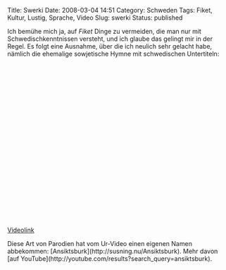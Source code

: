 Title: Swerki
Date: 2008-03-04 14:51
Category: Schweden
Tags: Fiket, Kultur, Lustig, Sprache, Video
Slug: swerki
Status: published

Ich bemühe mich ja, auf *Fiket* Dinge zu vermeiden, die man nur mit
Schwedischkenntnissen versteht, und ich glaube das gelingt mir in der
Regel. Es folgt eine Ausnahme, über die ich neulich sehr gelacht habe,
nämlich die ehemalige sowjetische Hymne mit schwedischen Untertiteln:
<!--more Zum Video &raquo; -->

<p>
<object width="425" height="355">
<param name="movie" value="http://www.youtube.com/v/BivjKSTfq4I"></param><param name="wmode" value="transparent"></param>

<embed src="http://www.youtube.com/v/BivjKSTfq4I" type="application/x-shockwave-flash" wmode="transparent" width="425" height="355">
</embed>
</object>
  
[Videolink](http://youtube.com/watch?v=BivjKSTfq4I)

</p>
Diese Art von Parodien hat vom Ur-Video einen eigenen Namen abbekommen:
[Ansiktsburk](http://susning.nu/Ansiktsburk). Mehr davon [auf
YouTube](http://youtube.com/results?search_query=ansiktsburk).

